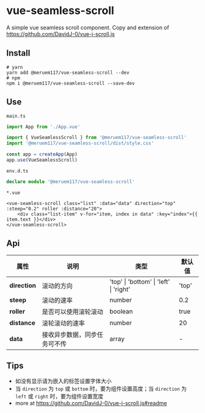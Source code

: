 # vue-seamless-scroll

A simple vue seamless scroll component. Copy and extension of https://github.com/DavidJ-0/vue-j-scroll.js



## Install

```shell
# yarn
yarn add @meruem117/vue-seamless-scroll --dev
# npm
npm i @meruem117/vue-seamless-scroll --save-dev
```



## Use

`main.ts`

```ts
import App from './App.vue'

import { VueSeamlessScroll } from '@meruem117/vue-seamless-scroll'
import '@meruem117/vue-seamless-scroll/dist/style.css'

const app = createApp(App)
app.use(VueSeamlessScroll)
```



`env.d.ts`

```ts
declare module '@meruem117/vue-seamless-scroll'
```



`*.vue`

```vue
<vue-seamless-scroll class="list" :data="data" direction="top" :steep="0.2" roller :distance="20">
    <div class="list-item" v-for="item, index in data" :key="index">{{ item.text }}</div>
</vue-seamless-scroll>
```



## Api

| 属性          | 说明                         | 类型                                   | 默认值 |
| ------------- | ---------------------------- | -------------------------------------- | ------ |
| **direction** | 滚动的方向                   | 'top' \| 'bottom' \| 'left' \| 'right' | 'top'  |
| **steep**     | 滚动的速率                   | number                                 | 0.2    |
| **roller**    | 是否可以使用滚轮滚动         | boolean                                | true   |
| **distance**  | 滚轮滚动的速率               | number                                 | 20     |
| **data**      | 接收异步数据，同步任务可不传 | array                                  | -      |



## Tips

- 如没有显示请为嵌入的标签设置字体大小
- 当 `direction` 为 `top` 或 `bottom` 时，要为组件设置高度；当 `direction` 为 `left` 或 `right` 时，要为组件设置宽度
- more at https://github.com/DavidJ-0/vue-j-scroll.js#readme

